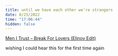 ```yaml
---
title: until we have each other we're strangers
date: 8/25/2022
time: "17:06:44"
hidden: false
---
```


[Men I Trust – Break For Lovers (Elinov Edit)](https://www.youtube.com/watch?v=2JCGnqOBpJE)

wishing I could hear this for the first time again
